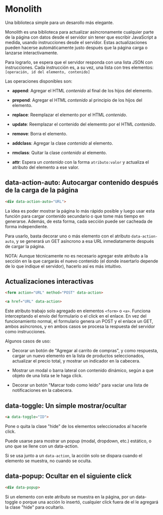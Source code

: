 # Monolith

Una biblioteca simple para un desarollo más elegante.

Monolith es una biblioteca para actualizar asíncronamente cualquier parte de la página con datos desde el servidor sin tener que escribir JavaScript a medida, usando instrucciones desde el servidor. Estas actualizaciones pueden hacerse automáticamente justo después que la página carga o lanzarse interactivamente.

Para lograrlo, se espera que el servidor responda con una lista JSON con instrucciones. Cada instrucción es, a su vez, una lista con tres elementos: `[operación, id del elemento, contenido]`

Las operaciones disponibles son:

- **append**:
    Agregar el HTML *contenido* al final de los hijos del elemento.

- **prepend**:
    Agregar el HTML *contenido* al principio de los hijos del elemento.

- **replace**:
    Reemplazar el elemento por el HTML *contenido*.

- **update**:
    Reemplazar el contenido del elememto por el HTML *contenido*.

- **remove**:
    Borra el elemento.

- **addclass**:
    Agregar la clase *contenido* al elemento.

- **rmclass**:
    Quitar la clase *contenido* al elemento.

- **attr**:
    Espera un *contenido* con la forma `atributo:valor` y actualiza el atributo del elemento a ese valor.

## data-action-auto: Autocargar contenido después de la carga de la página

```html
<div data-action-auto="URL">
```

La idea es poder mostrar la página lo más rápido posible y luego usar esta función para cargar contenido secundario o que tome más tiempo en generarse. Además, de esta forma, cada sección puede ser cacheada de forma independiente.

Para usarlo, basta decorar uno o más elemento con el atributo `data-action-auto`, y se generará un GET asíncrono a esa URL inmediatamente después de cargar la página.

NOTA: Aunque técnicamente no es necesario agregar este atributo a la sección en la que cargarás el nuevo contenido (el donde insertarlo depende de lo que indique el servidor), hacerlo así es más intuitivo.


## Actualizaciones interactivas

```html
<form action="URL" method="POST" data-action>
```
```html
<a href="URL" data-action>
```

Este atributo trabajo solo agregado en elementos `<form>` o `<a>`. Funciona interceptando el envío del formulario o el click en el enlace. En vez del funcionamiento normal, el formulario genera un POST y el enlace un GET, ambos asíncronos, y en ambos casos se procesa la respuesta del servidor como instrucciones.

Algunos casos de uso:

- Decorar un botón de "Agregar al carrito de compras", y como respuesta, cargar un nuevo elemento en la lista de productos seleccionados, actualizar el precio total, y mostrar un indicador en la cabecera.

- Mostrar un modal o barra lateral con contenido dinámico, según a que objeto de una lista se le haga click.

- Decorar un botón "Marcar todo como leído" para vaciar una lista de notificaciones en la cabecera.


## data-toggle: Un simple mostrar/ocultar

```html
<a data-toggle="ID">
```

Pone o quita la clase "hide" de los elementos seleccionados al hacerle click.

Puede usarse para mostrar un popup (modal, dropdown, etc.) estático, o uno que se llene con un data-action.

Si se usa junto a un `data-action`, la acción solo se dispara cuando el elemento se muestra, no cuando se oculta.


## data-popup: Ocultar en el siguiente click


```html
<div data-popup>
```

Si un elemento con este atributo se muestra en la página, por un data-toggle o porque una acción lo insertó, cualquier click fuera de el le agregará la clase "hide" para ocultarlo.

